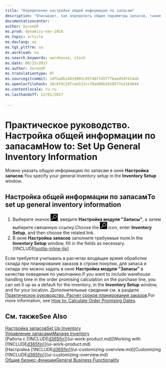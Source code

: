 ```yaml
---
title: "Определение настройки общей информации по запасам"
description: "Описывает, как определить общие параметры запасов, такие как серии номеров и склады, чтобы вы могли, например, управлять своими складами или запасами."
documentationcenter: 
author: SorenGP
ms.prod: dynamics-nav-2018
ms.topic: article
ms.devlang: na
ms.tgt_pltfrm: na
ms.workload: na
ms.search.keywords: warehouse, stock
ms.date: 08/23/2017
ms.author: SorenGP
ms.translationtype: HT
ms.sourcegitcommit: 1dfba8b14019991c95f40ffd5f7fbaed5df414eb
ms.openlocfilehash: 18c6fdc2dfcee513cc78ad00b1018577e2164944
ms.contentlocale: ru-ru
ms.lasthandoff: 12/01/2017

---
```

# <a name="how-to-set-up-general-inventory-information"></a><span data-ttu-id="e367e-103">Практическое руководство. Настройка общей информации по запасам</span><span class="sxs-lookup"><span data-stu-id="e367e-103">How to: Set Up General Inventory Information</span></span>
<span data-ttu-id="e367e-104">Можно указать общую информацию по запасам в окне **Настройка запасов**.</span><span class="sxs-lookup"><span data-stu-id="e367e-104">You specify your general inventory setup in the **Inventory Setup** window.</span></span>

## <a name="to-set-up-general-inventory-information"></a><span data-ttu-id="e367e-105">Настройка общей информации по запасам</span><span class="sxs-lookup"><span data-stu-id="e367e-105">To set up general inventory information</span></span>
1. <span data-ttu-id="e367e-106">Выберите значок ![Поиск страницы или отчета](media/ui-search/search_small.png "Значок поиска страницы или отчета"), введите **Настройка модуля "Запасы"**, а затем выберите связанную ссылку.</span><span class="sxs-lookup"><span data-stu-id="e367e-106">Choose the ![Search for Page or Report](media/ui-search/search_small.png "Search for Page or Report icon") icon, enter **Inventory Setup**, and then choose the related link.</span></span>
2. <span data-ttu-id="e367e-107">В окне **Настройка запасов** заполните требуемые поля.</span><span class="sxs-lookup"><span data-stu-id="e367e-107">In the **Inventory Setup** window, fill in the fields as necessary.</span></span> [!INCLUDE[tooltip-inline-tip](includes/tooltip-inline-tip_md.md)]

<span data-ttu-id="e367e-108">Если требуется учитывать в расчетах входящее время обработки склада при планирования заказов в строке покупки, для запаса и склада это можно задать в окне **Настройка модуля "Запасы"** в качестве поведения по умолчанию.</span><span class="sxs-lookup"><span data-stu-id="e367e-108">If you want to include warehouse handling time in the order promising calculation on the purchase line, you can set it up as a default for the inventory, in the **Inventory Setup** window, and for your location.</span></span> <span data-ttu-id="e367e-109">Дополнительные сведения см. в разделе [Практическое руководство. Расчет сроков планирования заказов](sales-how-to-calculate-order-promising-dates.md).</span><span class="sxs-lookup"><span data-stu-id="e367e-109">For more information, see [How to: Calculate Order Promising Dates](sales-how-to-calculate-order-promising-dates.md).</span></span>  

## <a name="see-also"></a><span data-ttu-id="e367e-110">См. также</span><span class="sxs-lookup"><span data-stu-id="e367e-110">See Also</span></span>
[<span data-ttu-id="e367e-111">Настройка запасов</span><span class="sxs-lookup"><span data-stu-id="e367e-111">Set Up Inventory</span></span>](inventory-setup-inventory.md)  
[<span data-ttu-id="e367e-112">Управление запасами</span><span class="sxs-lookup"><span data-stu-id="e367e-112">Manage Inventory</span></span>](inventory-manage-inventory.md)  
<span data-ttu-id="e367e-113">[Работа с [!INCLUDE[d365fin](includes/d365fin_md.md)]](ui-work-product.md)</span><span class="sxs-lookup"><span data-stu-id="e367e-113">[Working with [!INCLUDE[d365fin](includes/d365fin_md.md)]](ui-work-product.md)</span></span>  
<span data-ttu-id="e367e-114">[Настройка [!INCLUDE[d365fin](includes/d365fin_md.md)]](ui-customizing-overview.md)</span><span class="sxs-lookup"><span data-stu-id="e367e-114">[Customizing [!INCLUDE[d365fin](includes/d365fin_md.md)]](ui-customizing-overview.md)</span></span>  
[<span data-ttu-id="e367e-115">Общие бизнес-функции</span><span class="sxs-lookup"><span data-stu-id="e367e-115">General Business Functionality</span></span>](ui-across-business-areas.md)

